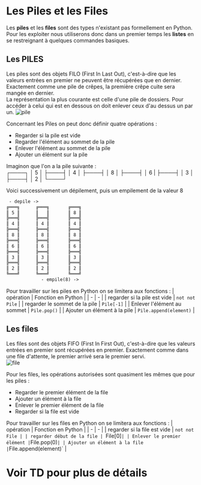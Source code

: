 # Les Piles et les Files

Les **piles** et les **files** sont des types n'existant pas formellement en Python. Pour les exploiter nous utiliserons donc dans un premier temps les **listes** en se restreignant à quelques commandes basiques.

## Les PILES 
Les piles sont des objets FILO (First In Last Out), c'est-à-dire que les valeurs entrées en premier ne peuvent être récupérées que en dernier. Exactement comme une pile de crêpes, la première crêpe cuite sera mangée en dernier.  
La représentation la plus courante est celle d'une pile de dossiers. Pour accéder à celui qui est en dessous on doit enlever ceux d'au dessus un par un.
![pile](https://pixy.org/src/452/thumbs350/4522322.jpg)

Concernant les Piles on peut donc définir quatre opérations :
- Regarder si la pile est vide
- Regarder l'élément au sommet de la pile
- Enlever l'élément au sommet de la pile
- Ajouter un élément sur la pile

Imaginon que l'on a la pile suivante :  
┌────┐
│   5  │
├────┤
│   4  │
├────┤
│   8  │
├────┤
│   6   |
├────┤
│   3  │
├────┤
│   2  │
└────┘  

Voici successivement un dépilement, puis un empilement de la valeur 8
```txt
 - depile -> 
╔═══╗      ╔═══╗       ╔═══╗
║ 5 ║      ║   ║       ║ 8 ║
╠═══╣      ╠═══╣       ╠═══╣
║ 4 ║      ║ 4 ║       ║ 4 ║
╠═══╣      ╠═══╣       ╠═══╣
║ 8 ║      ║ 8 ║       ║ 8 ║
╠═══╣      ╠═══╣       ╠═══╣
║ 6 ║      ║ 6 ║       ║ 6 ║
╠═══╣      ╠═══╣       ╠═══╣
║ 3 ║      ║ 3 ║       ║ 3 ║
╠═══╣      ╠═══╣       ╠═══╣
║ 2 ║      ║ 2 ║       ║ 2 ║
╚═══╝      ╚═══╝       ╚═══╝
             - empile(8) ->
```

Pour travailler sur les piles en Python on se limitera aux fonctions :
| opération | Fonction en Python |
| - | - |
| regarder si la pile est vide | `not not Pile` |
| regarder le sommet de la pile | `Pile[-1]` |
| Enlever l'élément au sommet | `Pile.pop()` |
| Ajouter un élément à la pile | `Pile.append(element)` |


## Les files

Les files sont des objets FIFO (First In First Out), c'est-à-dire que les valeurs entrées en premier sont récupérées en premier. Exactement comme dans une file d'attente, le premier arrivé sera le premier servi.  
![file](https://thumbs.dreamstime.com/b/les-gens-dans-la-file-d-attente-15346257.jpg)

Pour les files, les opérations autorisées sont quasiment les mêmes que pour les piles :
- Regarder le premier élément de la file
- Ajouter un élément à la file
- Enlever le premier élément de la file
- Regarder si la file est vide

Pour travailler sur les files en Python on se limitera aux fonctions :
| opération | Fonction en Python |
| - | - |
| regarder si la file est vide | `not not File |
| regarder début de la file | `File[0]` |
| Enlever le premier élément | `File.pop(0)` |
| Ajouter un élément à la file | `File.append(element)` |

# Voir TD pour plus de détails
